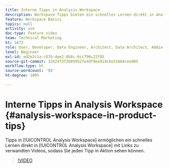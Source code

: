 ```yaml
---
title: Interne Tipps in Analysis Workspace
description: Workspace-Tipps bieten ein schnelles Lernen direkt in Analysis Workspace mit Links zu zugehörigen Videos, sodass Sie jeden Tipp in Aktion sehen können.
feature: Workspace Basics
topics: null
activity: use
doc-type: feature video
team: Technical Marketing
kt: 1672
role: User, Developer, Data Engineer, Architect, Data Architect, Admin, Leader
level: Beginner
exl-id: ad2e2c1a-c87b-4ee2-8b8c-6cc796c22f85
source-git-commit: 32424f3f2b05952fe4df9ea91dcbe51684cee905
workflow-type: ht
source-wordcount: '55'
ht-degree: 100%

---
```


# Interne Tipps in Analysis Workspace {#analysis-workspace-in-product-tips}

Tipps in [!UICONTROL Analysis Workspace] ermöglichen ein schnelles Lernen direkt in [!UICONTROL Analysis Workspace] mit Links zu verwandten Videos, sodass Sie jeden Tipp in Aktion sehen können.

>[!VIDEO](https://video.tv.adobe.com/v/23135/?quality=12)
